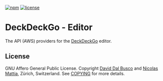 [![npm][npm-badge]][npm-badge-url]
[![license][npm-license]][npm-license-url]

[npm-badge]: https://img.shields.io/npm/v/@deckdeckgo/api
[npm-badge-url]: https://www.npmjs.com/package/@deckdeckgo/api
[npm-license]: https://img.shields.io/npm/l/@deckdeckgo/api
[npm-license-url]: https://github.com/deckgo/deckdeckgo/blob/main/providers/api/LICENSE

# DeckDeckGo - Editor

The API (AWS) providers for the [DeckDeckGo] editor.

## License

GNU Affero General Public License. Copyright [David Dal Busco](mailto:david.dalbusco@outlook.com) and [Nicolas Mattia](mailto:nicolas@nmattia.com), Zürich, Switzerland. See [COPYING](COPYING) for more details.

[deckdeckgo]: https://deckdeckgo.com
